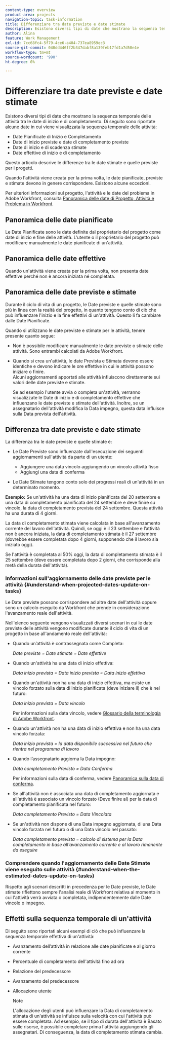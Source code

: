 ```yaml
---
content-type: overview
product-area: projects
navigation-topic: task-information
title: Differenziare tra date previste e date stimate
description: Esistono diversi tipi di date che mostrano la sequenza temporale delle attività tra le date di inizio e di completamento.
author: Alina
feature: Work Management
exl-id: 7cc68fc4-5f79-4ce6-a404-737ea8959ec3
source-git-commit: 040dd446ff2b347dabf8a139feb17fd1a7d50e4e
workflow-type: tm+mt
source-wordcount: '990'
ht-degree: 0%

---
```


# Differenziare tra date previste e date stimate

Esistono diversi tipi di date che mostrano la sequenza temporale delle attività tra le date di inizio e di completamento. Di seguito sono riportate alcune date in cui viene visualizzata la sequenza temporale delle attività:

* Date Pianificate di Inizio e Completamento
* Date di inizio previste e date di completamento previste
* Date di inizio e di scadenza stimate
* Date effettive di inizio e di completamento

Questo articolo descrive le differenze tra le date stimate e quelle previste per i progetti.

Quando l&#39;attività viene creata per la prima volta, le date pianificate, previste e stimate devono in genere corrispondere. Esistono alcune eccezioni. 

Per ulteriori informazioni sul progetto, l&#39;attività e le date del problema in Adobe Workfront, consulta [Panoramica delle date di Progetto, Attività e Problema in Workfront](../../../workfront-basics/navigate-workfront/workfront-navigation/definitions-pti-dates.md).

## Panoramica delle date pianificate

Le Date Pianificate sono le date definite dal proprietario del progetto come date di inizio e fine delle attività. L&#39;utente o il proprietario del progetto può modificare manualmente le date pianificate di un&#39;attività.

## Panoramica delle date effettive

Quando un&#39;attività viene creata per la prima volta, non presenta date effettive perché non è ancora iniziata né completata.

## Panoramica delle date previste e stimate

Durante il ciclo di vita di un progetto, le Date previste e quelle stimate sono più in linea con la realtà del progetto, in quanto tengono conto di ciò che può influenzare l&#39;inizio e la fine effettivi di un&#39;attività. Questo li fa cambiare dalle Date Pianificate.

Quando si utilizzano le date previste e stimate per le attività, tenere presente quanto segue:

* Non è possibile modificare manualmente le date previste o stimate delle attività. Sono entrambi calcolati da Adobe Workfront.
* Quando si crea un&#39;attività, le date Prevista e Stimata devono essere identiche e devono indicare le ore effettive in cui le attività possono iniziare o finire.\
  Alcuni aggiornamenti apportati alle attività influiscono direttamente sui valori delle date previste e stimate. 

  Se ad esempio l&#39;utente avvia o completa un&#39;attività, verranno visualizzate le Date di inizio e di completamento effettive che influenzano le date previste e stimate dell&#39;attività. Inoltre, se un assegnatario dell&#39;attività modifica la Data impegno, questa data influisce sulla Data prevista dell&#39;attività.

## Differenza tra date previste e date stimate

La differenza tra le date previste e quelle stimate è:

* Le Date Previste sono influenzate dall&#39;esecuzione dei seguenti aggiornamenti sull&#39;attività da parte di un utente:

   * Aggiungere una data vincolo aggiungendo un vincolo attività fisso
   * Aggiungi una data di conferma

* Le Date Stimate tengono conto solo dei progressi reali di un&#39;attività in un determinato momento.

**Esempio:** Se un&#39;attività ha una data di inizio pianificata del 20 settembre e una data di completamento pianificata del 24 settembre e deve finire su vincolo, la data di completamento prevista del 24 settembre. Questa attività ha una durata di 4 giorni.

La data di completamento stimata viene calcolata in base all&#39;avanzamento corrente del lavoro dell&#39;attività. Quindi, se oggi è il 23 settembre e l’attività non è ancora iniziata, la data di completamento stimata è il 27 settembre (dovrebbe essere completata dopo 4 giorni, supponendo che il lavoro sia iniziato oggi).

Se l&#39;attività è completata al 50% oggi, la data di completamento stimata è il 25 settembre (deve essere completata dopo 2 giorni, che corrisponde alla metà della durata dell&#39;attività).


### Informazioni sull&#39;aggiornamento delle date previste per le attività {#understand-when-projected-dates-update-on-tasks}

Le Date previste possono corrispondere ad altre date dell&#39;attività oppure sono un calcolo eseguito da Workfront che prende in considerazione l&#39;avanzamento reale dell&#39;attività.

Nell&#39;elenco seguente vengono visualizzati diversi scenari in cui le date previste delle attività vengono modificate durante il ciclo di vita di un progetto in base all&#39;andamento reale dell&#39;attività:

* Quando un’attività è contrassegnata come Completa:

  *Date previste = Date stimate = Date effettive*

* Quando un&#39;attività ha una data di inizio effettiva:

  *Data inizio prevista = Data inizio prevista = Data inizio effettiva*

* Quando un&#39;attività non ha una data di inizio effettiva, ma esiste un vincolo forzato sulla data di inizio pianificata (deve iniziare il) che è nel futuro:

  *Data inizio prevista = Data vincolo*

  Per informazioni sulla data vincolo, vedere [Glossario della terminologia di Adobe Workfront](../../../workfront-basics/navigate-workfront/workfront-navigation/workfront-terminology-glossary.md).

* Quando un&#39;attività non ha una data di inizio effettiva e non ha una data vincolo forzata:

  *Data inizio prevista = la data disponibile successiva nel futuro che rientra nel programma di lavoro*

* Quando l’assegnatario aggiorna la Data impegno:

  *Data completamento Previsto = Data Conferma*

  Per informazioni sulla data di conferma, vedere [Panoramica sulla data di conferma](../../../manage-work/projects/updating-work-in-a-project/overview-of-commit-dates.md).

* Se all&#39;attività non è associata una data di completamento aggiornata e all&#39;attività è associato un vincolo forzato (Deve finire al) per la data di completamento pianificata nel futuro:

  *Data completamento Previsto = Data Vincolata*

* Se un&#39;attività non dispone di una Data impegno aggiornata, di una Data vincolo forzata nel futuro o di una Data vincolo nel passato:

  *Data completamento prevista = calcolo di sistema per la Data completamento in base all&#39;avanzamento corrente e al lavoro rimanente da eseguire*

### Comprendere quando l&#39;aggiornamento delle Date Stimate viene eseguito sulle attività {#understand-when-the-estimated-dates-update-on-tasks}

Rispetto agli scenari descritti in precedenza per le Date previste, le Date stimate riflettono sempre l&#39;analisi reale di Workfront relativa al momento in cui l&#39;attività verrà avviata o completata, indipendentemente dalle Date vincolo o impegno.

## Effetti sulla sequenza temporale di un&#39;attività

Di seguito sono riportati alcuni esempi di ciò che può influenzare la sequenza temporale effettiva di un&#39;attività: 

* Avanzamento dell’attività in relazione alle date pianificate e al giorno corrente
* Percentuale di completamento dell&#39;attività fino ad ora
* Relazione del predecessore
* Avanzamento del predecessore
* Allocazione utente

  >[!NOTE]
  >
  >L&#39;allocazione degli utenti può influenzare la Data di completamento stimata di un&#39;attività se influisce sulla velocità con cui l&#39;attività può essere completata. Ad esempio, se il tipo di durata dell&#39;attività è Basato sulle risorse, è possibile completare prima l&#39;attività aggiungendo gli assegnatari. Di conseguenza, la data di completamento stimata cambia.
